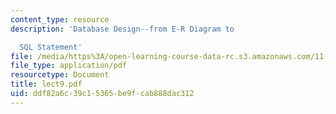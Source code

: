 ```yaml
---
content_type: resource
description: 'Database Design--from E-R Diagram to

  SQL Statement'
file: /media/https%3A/open-learning-course-data-rc.s3.amazonaws.com/11-521-spatial-database-management-and-advanced-geographic-information-systems-spring-2003/ddf82a6c39c15365be9fcab888dac312_lect9.pdf
file_type: application/pdf
resourcetype: Document
title: lect9.pdf
uid: ddf82a6c-39c1-5365-be9f-cab888dac312
---
```


